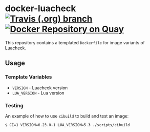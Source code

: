 # docker-luacheck [![Travis (.org) branch](https://img.shields.io/travis/rbreslow/docker-luacheck/master)](https://travis-ci.org/rbreslow/docker-luacheck) [![Docker Repository on Quay](https://quay.io/repository/rbreslow/luacheck/status "Docker Repository on Quay")](https://quay.io/repository/rbreslow/luacheck)

This repository contains a templated `Dockerfile` for image variants of [Luacheck](https://github.com/mpeterv/luacheck).

## Usage

### Template Variables

- `VERSION` - Luacheck version
- `LUA_VERSION` - Lua version

### Testing

An example of how to use `cibuild` to build and test an image:

```bash
$ CI=1 VERSION=0.23.0-1 LUA_VERSION=5.3 ./scripts/cibuild
```
